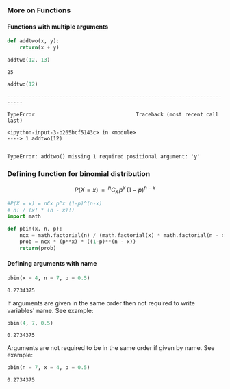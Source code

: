 ### More on Functions

#### Functions with multiple arguments


```python
def addtwo(x, y):
    return(x + y)

```


```python
addtwo(12, 13)
```




    25




```python
addtwo(12)
```


    ---------------------------------------------------------------------------

    TypeError                                 Traceback (most recent call last)

    <ipython-input-3-b265bcf5143c> in <module>
    ----> 1 addtwo(12)
    

    TypeError: addtwo() missing 1 required positional argument: 'y'


### Defining function for binomial distribution
$$P(X = x)\, = \, ^nC_x\,p^x\,(1-p)^{n-x}$$


```python
#P(X = x) = nCx p^x (1-p)^(n-x)
# n! / (x! * (n - x)!)
import math

def pbin(x, n, p):
    ncx = math.factorial(n) / (math.factorial(x) * math.factorial(n - x))
    prob = ncx * (p**x) * ((1-p)**(n - x))
    return(prob)
```

#### Defining arguments with name


```python
pbin(x = 4, n = 7, p = 0.5)
```




    0.2734375



If arguments are given in the same order then not required to write variables' name. See example:


```python
pbin(4, 7, 0.5)
```




    0.2734375



Arguments are not required to be in the same order if given by name. See example: 


```python
pbin(n = 7, x = 4, p = 0.5)
```




    0.2734375


